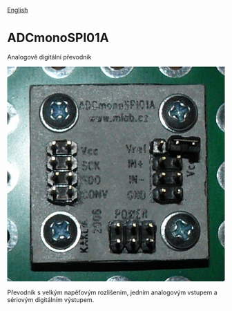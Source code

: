 
[English](./README.md)
<!--- module --->
# ADCmonoSPI01A
<!--- Emodule --->

<!--- subtitle --->Analogově digitální převodník<!--- Esubtitle --->

![ADCmonoSPI01A](doc/img/ADCmonoSPI01A_top_big.jpg)

<!--- description --->Převodník s velkým napěťovým rozlišením, jedním analogovým vstupem a sériovým digitálním výstupem.<!--- Edescription --->
            